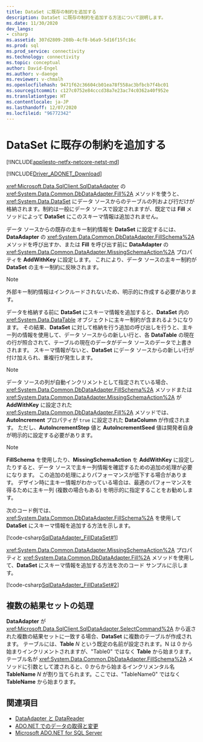 ```yaml
---
title: DataSet に既存の制約を追加する
description: DataSet に既存の制約を追加する方法について説明します。
ms.date: 11/30/2020
dev_langs:
- csharp
ms.assetid: 307d2809-208b-4cf8-b6a9-5d16f15fc16c
ms.prod: sql
ms.prod_service: connectivity
ms.technology: connectivity
ms.topic: conceptual
author: David-Engel
ms.author: v-daenge
ms.reviewer: v-chmalh
ms.openlocfilehash: 9471f62c36604cb01ea78f558ac3bfbcb7f4bc01
ms.sourcegitcommit: c127c0752e84cccd38a7e23ac74c0362a40f952e
ms.translationtype: HT
ms.contentlocale: ja-JP
ms.lasthandoff: 12/07/2020
ms.locfileid: "96772342"
---
```

# <a name="add-existing-constraints-to-a-dataset"></a>DataSet に既存の制約を追加する

[!INCLUDE[appliesto-netfx-netcore-netst-md](../../includes/appliesto-netfx-netcore-netst-md.md)]

[!INCLUDE[Driver_ADONET_Download](../../includes/driver_adonet_download.md)]

<xref:Microsoft.Data.SqlClient.SqlDataAdapter> の <xref:System.Data.Common.DbDataAdapter.Fill%2A> メソッドを使うと、<xref:System.Data.DataSet> にデータ ソースからのテーブルの列および行だけが格納されます。制約は一般にデータ ソースで設定されますが、既定では **Fill** メソッドによって **DataSet** にこのスキーマ情報は追加されません。

データ ソースからの既存の主キー制約情報を **DataSet** に設定するには、**DataAdapter** の <xref:System.Data.Common.DbDataAdapter.FillSchema%2A> メソッドを呼び出すか、または **Fill** を呼び出す前に **DataAdapter** の <xref:System.Data.Common.DataAdapter.MissingSchemaAction%2A> プロパティを **AddWithKey** に設定します。 これにより、データ ソースの主キー制約が **DataSet** の主キー制約に反映されます。

> [!NOTE]
> 外部キー制約情報はインクルードされないため、明示的に作成する必要があります。

データを格納する前に **DataSet** にスキーマ情報を追加すると、**DataSet** 内の <xref:System.Data.DataTable> オブジェクトに主キー制約が含まれるようになります。 その結果、**DataSet** に対して格納を行う追加の呼び出しを行うと、主キー列の情報を使用して、データ ソースからの新しい行と、各 **DataTable** の現在の行が照合されて、テーブルの現在のデータがデータ ソースのデータで上書きされます。 スキーマ情報がないと、**DataSet** にデータ ソースからの新しい行が付け加えられ、重複行が発生します。

> [!NOTE]
> データ ソースの列が自動インクリメントとして指定されている場合、<xref:System.Data.Common.DbDataAdapter.FillSchema%2A> メソッドまたは <xref:System.Data.Common.DataAdapter.MissingSchemaAction%2A> が **AddWithKey** に設定された <xref:System.Data.Common.DbDataAdapter.Fill%2A> メソッドでは、**AutoIncrement** プロパティが `true` に設定された **DataColumn** が作成されます。 ただし、**AutoIncrementStep** 値と **AutoIncrementSeed** 値は開発者自身が明示的に設定する必要があります。

> [!NOTE]
> **FillSchema** を使用したり、**MissingSchemaAction** を **AddWithKey** に設定したりすると、データ ソースで主キー列情報を確認するための追加の処理が必要になります。 この追加の処理によりパフォーマンスが低下する場合があります。 デザイン時に主キー情報がわかっている場合は、最適のパフォーマンスを得るために主キー列 (複数の場合もある) を明示的に指定することをお勧めします。

次のコード例では、<xref:System.Data.Common.DbDataAdapter.FillSchema%2A> を使用して **DataSet** にスキーマ情報を追加する方法を示します。

[!code-csharp[SqlDataAdapter_FillDataSet#1](~/../sqlclient/doc/samples/SqlDataAdapter_FillDataSet.cs#1)]

<xref:System.Data.Common.DataAdapter.MissingSchemaAction%2A> プロパティと <xref:System.Data.Common.DbDataAdapter.Fill%2A> メソッドを使用して、**DataSet** にスキーマ情報を追加する方法を次のコード サンプルに示します。

[!code-csharp[SqlDataAdapter_FillDataSet#2](~/../sqlclient/doc/samples/SqlDataAdapter_FillDataSet.cs#2)]

## <a name="handling-multiple-result-sets"></a>複数の結果セットの処理

**DataAdapter** が <xref:Microsoft.Data.SqlClient.SqlDataAdapter.SelectCommand%2A> から返された複数の結果セットに一致する場合、**DataSet** に複数のテーブルが作成されます。 テーブルには、**Table** *N* という既定の名前が設定されます。N は 0 から始まりインクリメントされますが、"Table0" ではなく **Table** から始まります。 テーブル名が <xref:System.Data.Common.DbDataAdapter.FillSchema%2A> メソッドに引数として渡されると、0 からから始まるインクリメンタル名 **TableName** *N* が割り当てられます。ここでは、"TableName0" ではなく **TableName** から始まります。

## <a name="see-also"></a>関連項目

- [DataAdapter と DataReader](dataadapters-datareaders.md)
- [ADO.NET でのデータの取得と変更](retrieving-modifying-data.md)
- [Microsoft ADO.NET for SQL Server](microsoft-ado-net-sql-server.md)
